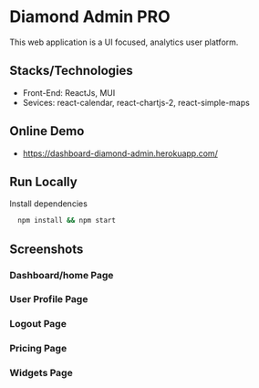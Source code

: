 
# Diamond Admin PRO

This web application is a UI focused, analytics user platform.
## Stacks/Technologies

- Front-End: ReactJs, MUI
- Sevices: react-calendar, react-chartjs-2, react-simple-maps





## Online Demo

- https://dashboard-diamond-admin.herokuapp.com/



## Run Locally

Install dependencies

```bash
  npm install && npm start
```


## Screenshots

### Dashboard/home Page

### User Profile Page

### Logout Page

### Pricing Page

### Widgets Page
